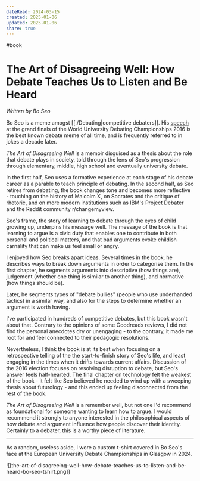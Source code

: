 ```yaml
---
dateRead: 2024-03-15
created: 2025-01-06
updated: 2025-01-06
share: true
---
```


#book 
# The Art of Disagreeing Well: How Debate Teaches Us to Listen and Be Heard

*Written by Bo Seo*

Bo Seo is a meme amogst [[./Debating|competitive debaters]]. His [speech](https://youtu.be/tngaDNSlCpU?t=159) at the grand finals of the World University Debating Championships 2016 is the best known debate meme of all time, and is frequently referred to in jokes a decade later. 

*The Art of Disagreeing Well* is a memoir disguised as a thesis about the role that debate plays in society, told through the lens of Seo's progression through elementary, middle, high school and eventually university debate. 

In the first half, Seo uses a formative experience at each stage of his debate career as a parable to teach principle of debating. In the second half, as Seo retires from debating, the book changes tone and becomes more reflective - touching on the history of Malcolm X, on Socrates and the critique of rhetoric, and on more modern institutions such as IBM's Project Debater and the Reddit community r/changemyview. 

Seo's frame, the story of learning to debate through the eyes of child growing up, underpins his message well. The message of the book is that learning to argue is a civic duty that enables one to contribute in both personal and political matters, and that bad arguments evoke childish carnality that can make us feel small or angry. 

I enjoyed how Seo breaks apart ideas. Several times in the book, he describes ways to break down arguments in order to categorise them. In the first chapter, he segments arguments into descriptive (how things are), judgement (whether one thing is similar to another thing), and normative (how things should be). 

Later, he segments types of "debate bullies" (people who use underhanded tactics) in a similar way, and also for the steps to determine whether an argument is worth having.

I've participated in hundreds of competitive debates, but this book wasn't about that. Contrary to the opinions of some Goodreads reviews, I did not find the personal anecdotes dry or unengaging - to the contrary, it made me root for and feel connected to their pedagogic resolutions. 

Nevertheless, I think the book is at its best when focusing on a retrospective telling of the the start-to-finish story of Seo's life, and least engaging in the times when it drifts towards current affairs. Discussion of the 2016 election focuses on resolving disruption to debate, but Seo's answer feels half-hearted. The final chapter on technology felt the weakest of the book - it felt like Seo believed he needed to wind up with a sweeping thesis about futurology - and this ended up feeling disconnected from the rest of the book.

*The Art of Disagreeing Well* is a remember well, but not one I'd recommend as foundational for someone wanting to learn how to argue. I would recommend it strongly to anyone interested in the philosophical aspects of how debate and argument influence how people discover their identity. Certainly to a debater, this is a worthy piece of literature.

---

As a random, useless aside, I wore a custom t-shirt covered in Bo Seo's face at the European University Debate Championships in Glasgow in 2024.

![[the-art-of-disagreeing-well-how-debate-teaches-us-to-listen-and-be-heard-bo-seo-tshirt.png]]
